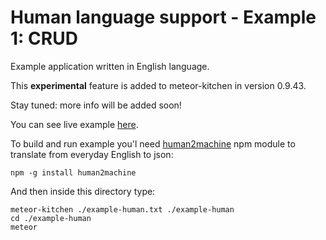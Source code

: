 Human language support - Example 1: CRUD
========================================

Example application written in English language.

This **experimental** feature is added to meteor-kitchen in version 0.9.43.

Stay tuned: more info will be added soon!

You can see live example <a href="http://example-human.meteorfarm.com" target="_blank">here</a>.

To build and run example you'l need <a href="https://www.npmjs.com/package/human2machine" target="_blank">human2machine</a> npm module to translate from everyday English to json:

```
npm -g install human2machine
```

And then inside this directory type:

```
meteor-kitchen ./example-human.txt ./example-human
cd ./example-human
meteor
```
